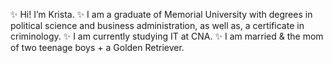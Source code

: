✨  Hi! I’m Krista.
✨  I am a graduate of Memorial University with degrees in political science and business administration, as well as, a certificate in criminology.
✨  I am currently studying IT at CNA.
✨  I am married & the mom of two teenage boys + a Golden Retriever.


